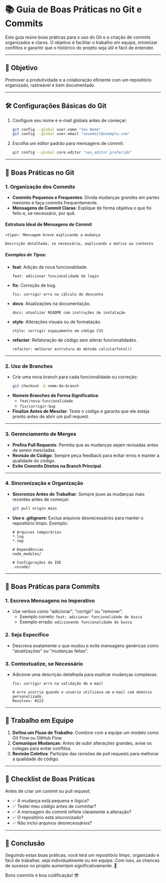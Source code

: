 # 📚 Guia de Boas Práticas no Git e Commits

Este guia reúne boas práticas para o uso do Git e a criação de commits organizados e claros. O objetivo é facilitar o trabalho em equipe, minimizar conflitos e garantir que o histórico do projeto seja útil e fácil de entender.

---

## 🎯 **Objetivo**
Promover a produtividade e a colaboração eficiente com um repositório organizado, rastreável e bem documentado.

---

## 🛠️ **Configurações Básicas do Git**

1. Configure seu nome e e-mail globais antes de começar:
   ```bash
   git config --global user.name "Seu Nome"
   git config --global user.email "seuemail@exemplo.com"
   ```
2. Escolha um editor padrão para mensagens de commit:
   ```bash
   git config --global core.editor "seu_editor_preferido"
   ```

---

## 🌟 **Boas Práticas no Git**

### 1. **Organização dos Commits**
- **Commits Pequenos e Frequentes**: Divida mudanças grandes em partes menores e faça commits frequentemente.
- **Mensagens de Commit Claras**: Explique de forma objetiva o que foi feito e, se necessário, por quê. 

#### Estrutura Ideal de Mensagens de Commit
```plaintext
<tipo>: Mensagem breve explicando a mudança

Descrição detalhada, se necessário, explicando o motivo ou contexto
```

##### Exemplos de Tipos:
- **feat**: Adição de nova funcionalidade.
  ```plaintext
  feat: adicionar funcionalidade de login
  ```
- **fix**: Correção de bug.
  ```plaintext
  fix: corrigir erro no cálculo de desconto
  ```
- **docs**: Atualizações na documentação.
  ```plaintext
  docs: atualizar README com instruções de instalação
  ```
- **style**: Alterações visuais ou de formatação.
  ```plaintext
  style: corrigir espaçamento em código CSS
  ```
- **refactor**: Refatoração de código sem alterar funcionalidades.
  ```plaintext
  refactor: melhorar estrutura do método calcularTotal()
  ```

---

### 2. **Uso de Branches**
- Crie uma nova branch para cada funcionalidade ou correção:
  ```bash
  git checkout -b nome-da-branch
  ```
- **Nomeie Branches de Forma Significativa**:
  - `feat/nova-funcionalidade`
  - `fix/corrigir-bug`
- **Finalize Antes de Mesclar**: Teste o código e garanta que ele esteja pronto antes de abrir um pull request.

---

### 3. **Gerenciamento de Merges**
- **Prefira Pull Requests**: Permita que as mudanças sejam revisadas antes de serem mescladas.
- **Revisão de Código**: Sempre peça feedback para evitar erros e manter a qualidade do código.
- **Evite Commits Diretos na Branch Principal**.

---

### 4. **Sincronização e Organização**
- **Sincronize Antes de Trabalhar**: Sempre puxe as mudanças mais recentes antes de começar:
  ```bash
  git pull origin main
  ```
- **Use o .gitignore**: Exclua arquivos desnecessários para manter o repositório limpo.
  Exemplo:
  ```
  # Arquivos temporários
  *.log
  *.tmp

  # Dependências
  node_modules/

  # Configurações de IDE
  .vscode/
  ```

---

## 📝 **Boas Práticas para Commits**

### 1. **Escreva Mensagens no Imperativo**
- Use verbos como "adicionar", "corrigir" ou "remover".
  - Exemplo correto: `feat: adicionar funcionalidade de busca`
  - Exemplo errado: `adicionando funcionalidade de busca`

### 2. **Seja Específico**
- Descreva exatamente o que mudou e evite mensagens genéricas como "atualizações" ou "mudanças feitas".

### 3. **Contextualize, se Necessário**
- Adicione uma descrição detalhada para explicar mudanças complexas.
  ```plaintext
  fix: corrigir erro na validação de e-mail

  O erro ocorria quando o usuário utilizava um e-mail com domínio personalizado.
  Resolves: #123
  ```

---

## 👥 **Trabalho em Equipe**

1. **Defina um Fluxo de Trabalho**: Combine com a equipe um modelo como Git Flow ou GitHub Flow.
2. **Comunique Mudanças**: Antes de subir alterações grandes, avise os colegas para evitar conflitos.
3. **Revisão Coletiva**: Participe das revisões de pull requests para melhorar a qualidade do código.

---

## 📌 **Checklist de Boas Práticas**

Antes de criar um commit ou pull request:
- ✅ A mudança está pequena e lógica?
- ✅ Testei meu código antes de commitar?
- ✅ A mensagem do commit reflete claramente a alteração?
- ✅ O repositório está sincronizado?
- ✅ Não incluí arquivos desnecessários?

---

## 🚀 **Conclusão**
Seguindo estas boas práticas, você terá um repositório limpo, organizado e fácil de trabalhar, seja individualmente ou em equipe. Com isso, as chances de sucesso no projeto aumentam significativamente. 🎉

Bons commits e boa codificação! 😎
